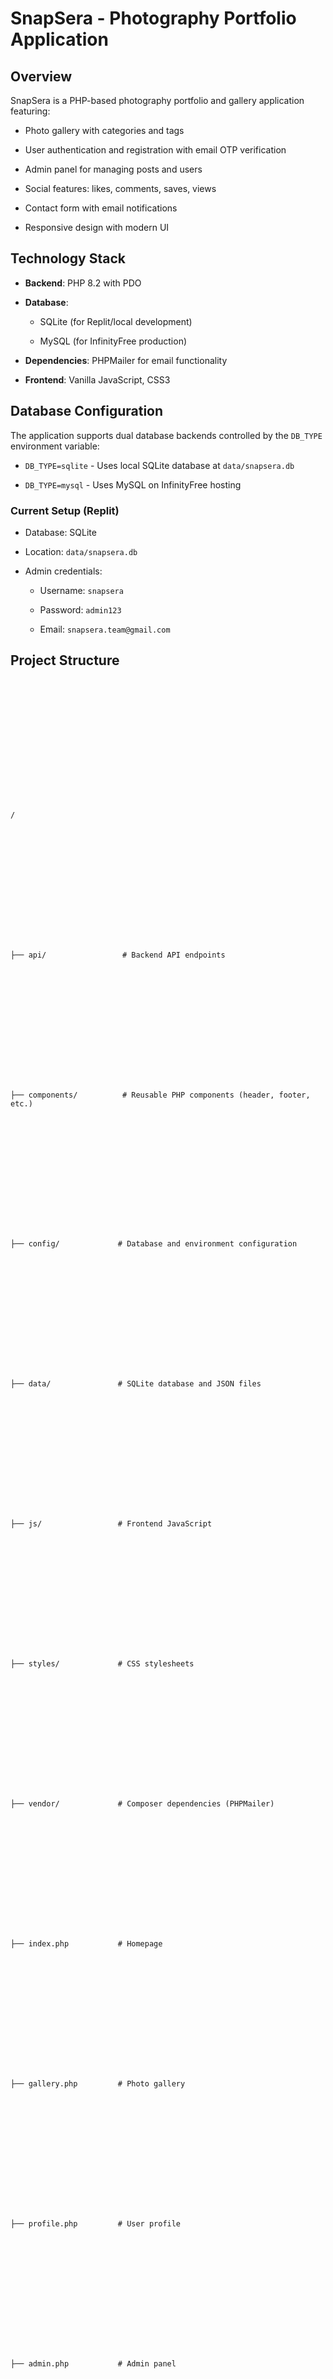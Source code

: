 # SnapSera - Photography Portfolio Application































## Overview















SnapSera is a PHP-based photography portfolio and gallery application featuring:















- Photo gallery with categories and tags















- User authentication and registration with email OTP verification















- Admin panel for managing posts and users















- Social features: likes, comments, saves, views















- Contact form with email notifications















- Responsive design with modern UI































## Technology Stack















- **Backend**: PHP 8.2 with PDO















- **Database**: 















  - SQLite (for Replit/local development)















  - MySQL (for InfinityFree production)















- **Dependencies**: PHPMailer for email functionality















- **Frontend**: Vanilla JavaScript, CSS3































## Database Configuration















The application supports dual database backends controlled by the `DB_TYPE` environment variable:















- `DB_TYPE=sqlite` - Uses local SQLite database at `data/snapsera.db`















- `DB_TYPE=mysql` - Uses MySQL on InfinityFree hosting































### Current Setup (Replit)















- Database: SQLite















- Location: `data/snapsera.db`















- Admin credentials:















  - Username: `snapsera`















  - Password: `admin123`















  - Email: `snapsera.team@gmail.com`































## Project Structure















```















/















├── api/                 # Backend API endpoints















├── components/          # Reusable PHP components (header, footer, etc.)















├── config/             # Database and environment configuration















├── data/               # SQLite database and JSON files















├── js/                 # Frontend JavaScript















├── styles/             # CSS stylesheets















├── vendor/             # Composer dependencies (PHPMailer)















├── index.php           # Homepage















├── gallery.php         # Photo gallery















├── profile.php         # User profile















├── admin.php           # Admin panel















├── about.php           # About page















├── contact.php         # Contact form















└── migrate-sqlite.php  # SQLite database migration script















```































## Development Setup (Replit)















1. Run SQLite migration: `php migrate-sqlite.php`















2. Start PHP server: `DB_TYPE=sqlite php -S 0.0.0.0:5000`















3. Access at: Replit webview URL































## API Endpoints















- **POST /api/login.php** - User authentication















- **POST /api/register.php** - User registration















- **GET /api/posts.php** - Fetch all posts















- **POST /api/posts.php** - Create new post















- **PUT /api/posts.php** - Update existing post















- **DELETE /api/posts.php** - Delete post















- **GET /api/get-users.php** - Fetch all users















- **PUT /api/get-users.php** - Update user details















- **DELETE /api/get-users.php** - Delete user















- **POST /api/post-actions.php** - Handle post interactions (like, save, view, comment)































## Recent Changes















- 2025-10-06: Migrated from JSON files to database API endpoints















  - All data now stored in SQLite database















  - Removed JSON data files (posts.json, users.json, etc.)















  - Updated all JavaScript to use REST API endpoints















  - Admin operations (add/edit/delete posts, edit/delete users) fully functional















- 2025-10-06: Imported from GitHub, configured for Replit environment















